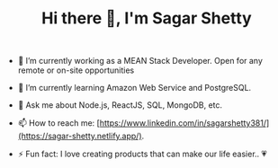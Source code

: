 
<h1 align="center">Hi there 👋, I'm Sagar Shetty</h1>
<br/>

- 🔭 I’m currently working as a MEAN Stack Developer. Open for any remote or on-site opportunities
    
- 🌱 I’m currently learning Amazon Web Service and PostgreSQL.
  
- 💬 Ask me about Node.js, ReactJS, SQL, MongoDB, etc.
  
- 📫 How to reach me: [https://www.linkedin.com/in/sagarshetty381/](https://sagar-shetty.netlify.app/).

- ⚡ Fun fact: I love creating products that can make our life easier.. :heartpulse:
  
